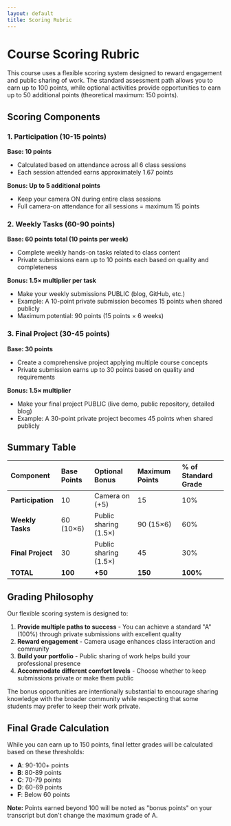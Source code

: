 ```yaml
---
layout: default
title: Scoring Rubric
---
```


# Course Scoring Rubric

This course uses a flexible scoring system designed to reward engagement and public sharing of work. The standard assessment path allows you to earn up to 100 points, while optional activities provide opportunities to earn up to 50 additional points (theoretical maximum: 150 points).

## Scoring Components

### 1. Participation (10-15 points)

**Base: 10 points**
* Calculated based on attendance across all 6 class sessions
* Each session attended earns approximately 1.67 points

**Bonus: Up to 5 additional points**
* Keep your camera ON during entire class sessions
* Full camera-on attendance for all sessions = maximum 15 points

### 2. Weekly Tasks (60-90 points)

**Base: 60 points total (10 points per week)**
* Complete weekly hands-on tasks related to class content
* Private submissions earn up to 10 points each based on quality and completeness

**Bonus: 1.5× multiplier per task**
* Make your weekly submissions PUBLIC (blog, GitHub, etc.)
* Example: A 10-point private submission becomes 15 points when shared publicly
* Maximum potential: 90 points (15 points × 6 weeks)

### 3. Final Project (30-45 points)

**Base: 30 points**
* Create a comprehensive project applying multiple course concepts
* Private submission earns up to 30 points based on quality and requirements

**Bonus: 1.5× multiplier**
* Make your final project PUBLIC (live demo, public repository, detailed blog)
* Example: A 30-point private project becomes 45 points when shared publicly

## Summary Table

| Component | Base Points | Optional Bonus | Maximum Points | % of Standard Grade |
|:----------|:------------|:---------------|:---------------|:--------------------|
| **Participation** | 10 | Camera on (+5) | 15 | 10% |
| **Weekly Tasks** | 60 (10×6) | Public sharing (1.5×) | 90 (15×6) | 60% |
| **Final Project** | 30 | Public sharing (1.5×) | 45 | 30% |
| **TOTAL** | **100** | **+50** | **150** | **100%** |

## Grading Philosophy

Our flexible scoring system is designed to:

1. **Provide multiple paths to success** - You can achieve a standard "A" (100%) through private submissions with excellent quality
2. **Reward engagement** - Camera usage enhances class interaction and community
3. **Build your portfolio** - Public sharing of work helps build your professional presence
4. **Accommodate different comfort levels** - Choose whether to keep submissions private or make them public

The bonus opportunities are intentionally substantial to encourage sharing knowledge with the broader community while respecting that some students may prefer to keep their work private.

## Final Grade Calculation

While you can earn up to 150 points, final letter grades will be calculated based on these thresholds:

* **A**: 90-100+ points
* **B**: 80-89 points
* **C**: 70-79 points
* **D**: 60-69 points
* **F**: Below 60 points

**Note:** Points earned beyond 100 will be noted as "bonus points" on your transcript but don't change the maximum grade of A. 